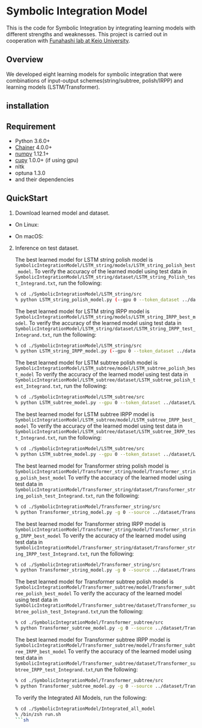 # Symbolic Integration Model 

This is the code for Symbolic Integration by integrating learning models with different strengths and weaknesses.
This project is carried out in cooperation with [Funahashi lab at Keio University](https://fun.bio.keio.ac.jp/).

## Overview

We developed eight learning models for symbolic integration that were combinations of input-output schemes(string/subtree, polish/IRPP) and learning models (LSTM/Transformer).

## installation

## Requirement
- Python 3.6.0+
- [Chainer](https://github.com/chainer/chainer/) 4.0.0+
- [numpy](https://github.com/numpy/numpy) 1.12.1+
- [cupy](https://github.com/cupy/cupy) 1.0.0+ (if using gpu)
- nltk
- optuna 1.3.0
- and their dependencies

## QuickStart

1. Download learned model and dataset.

- On Linux:

- On macOS:

2. Inference on test dataset.

   The best learned model for LSTM string polish model is `SymbolicIntegrationModel/LSTM_string/models/LSTM_string_polish_best_model`.
   To verify the accuracy of the learned model using test data in `SymbolicIntegrationModel/LSTM_string/dataset/LSTM_string_Polish_test_Integrand.txt`, run the following:
   
   ```sh
   % cd ./SymbolicIntegrationModel/LSTM_string/src
   % python LSTM_string_polish_model.py (--gpu 0 --token_dataset ../dataset/LSTM_string_polish_token.txt --Integrand_dataset ../dataset/LSTM_string_Polish_test_Integrand.txt --Primitive_dataset ../dataset/LSTM_string_Polish_test_Primitive.txt --study_name MLP_cupy_successiveHalvingPruner_epoch30_complete_correct_2nd_try_cross_valid --learned_model ../models/LSTM_string_polish_best_model)   
   ```

   The best learned model for LSTM string IRPP model is `SymbolicIntegrationModel/LSTM_string/models/LSTM_string_IRPP_best_model`.
   To verify the accuracy of the learned model using test data in `SymbolicIntegrationModel/LSTM_string/dataset/LSTM_string_IRPP_test_Integrand.txt`, run the following:

   ```sh
   % cd ./SymbolicIntegrationModel/LSTM_string/src
   % python LSTM_string_IRPP_model.py (--gpu 0 --token_dataset ../dataset/LSTM_string_polish_token.txt --Integrand_dataset ../dataset/LSTM_string_IRPP_test_Integrand.txt --Primitive_dataset ../dataset/LSTM_string_IRPP_test_Primitive.txt --study_name MLP_cupy_MedianPruner_epoch30_integrand_reverse_polish_Primitive_polish_third_try_memory_edited_v102_continue_untilepoch200 --learned_model ../models/LSTM_string_IRPP_best_model )
   ```

   The best learned model for LSTM subtree polish model is `SymbolicIntegrationModel/LSTM_subtree/model/LSTM_subtree_polish_best_model`
   To verify the accuracy of the learned model using test data in `SymbolicIntegrationModel/LSTM_subtree/dataset/LSTM_subtree_polish_test_Integrand.txt`, run the following:

   ```sh
   % cd ./SymbolicIntegrationModel/LSTM_subtree/src
   % python LSTM_subtree_model.py --gpu 0 --token_dataset ../dataset/LSTM_subtree_polish_token.txt --Integrand_dataset ../dataset/LSTM_subtree_polish_test_Integrand.txt --Primitive_dataset ../dataset/LSTM_subtree_polish_test_Primitive.txt --study_name MLP_cupy_MedianPruner_epoch30_subtree_complete_correct_continue --learned_model ../model/LSTM_subtree_polish_best_model 
   ```
   
   The best learned model for LSTM subtree IRPP model is `SymbolicIntegrationModel/LSTM_subtree/model/LSTM_subtree_IRPP_best_model` 
   To verify the accuracy of the learned model using test data in `SymbolicIntegrationModel/LSTM_subtree/dataset/LSTM_subtree_IRPP_test_Integrand.txt`, run the following:

   ```sh
   % cd ./SymbolicIntegrationModel/LSTM_subtree/src
   % python LSTM_subtree_model.py --gpu 0 --token_dataset ../dataset/LSTM_subtree_polish_token.txt --Integrand_dataset ../dataset/LSTM_subtree_IRPP_test_Integrand.txt --Primitive_dataset ../dataset/LSTM_subtree_IRPP_test_Primitive.txt --study_name MLP_cupy_MedianPruner_epoch30_subtree_Integrand_reverse_polish_Primitive_polish_continue.db --learned_model ../model/LSTM_subtree_IRPP_best_model
   ```

   The best learned model for Transformer string polish model is `SymbolicIntegrationModel/Transformer_string/model/Transformer_string_polish_best_model`
   To verify the accuracy of the learned model using test data in `SymbolicIntegrationModel/Transformer_string/dataset/Transformer_string_polish_test_Integrand.txt`, run the following:

   ```sh
   % cd ./SymbolicIntegrationModel/Transformer_string/src
   % python Transformer_string_model.py -g 0 --source ../dataset/Transformer_string_polish_test_Integrand.txt --target ../dataset/Transformer_string_polish_test_Primitive.txt --source_vocab_list ../dataset/Transformer_string_polish_Integrand_vocab.pickle --target_vocab_list ../dataset/Transformer_string_polish_Primitive_vocab.pickle --learned_model ../model/Transformer_string_polish_best_model 
   ```

   The best learned model for Transformer string IRPP model is `SymbolicIntegrationModel/Transformer_string/model/Transformer_string_IRPP_best_model`
   To verify the accuracy of the learned model using test data in `SymbolicIntegrationModel/Transformer_string/dataset/Transformer_string_IRPP_test_Integrand.txt`, run the following:
 
   ```sh
   % cd ./SymbolicIntegrationModel/Transformer_string/src
   % python Transformer_string_model.py -g 0 --source ../dataset/Transformer_string_IRPP_test_Integrand.txt --target ../dataset/Transformer_string_IRPP_test_Primitive.txt --source_vocab_list ../dataset/Transformer_string_IRPP_source_vocab.pickle --target_vocab_list ../dataset/Transformer_string_IRPP_target_vocab.pickle --learned_model ../model/Transformer_string_IRPP_best_model
   ```
   The best learned model for Transformer subtree polish model is `SymbolicIntegrationModel/Transformer_subtree/model/Transformer_subtree_polish_best_model`
   To verify the accuracy of the learned model using test data in `SymbolicIntegrationModel/Transformer_subtree/dataset/Transformer_subtree_polish_test_Integrand.txt`,run the following:

   ```sh
   % cd ./SymbolicIntegrationModel/Transformer_subtree/src
   % python Transformer_subtree_model.py -g 0 --source ../dataset/Transformer_subtree_polish_test_Integrand.txt --target ../dataset/Transformer_subtree_polish_test_Primitive.txt --source_vocab_list ../dataset/Transformer_subtree_polish_Integrand_vocab.pickle --target_vocab_list ../dataset/Transformer_subtree_polish_Primitive_vocab.pickle --learned_model ../model/Transformer_subtree_polish_best_model
   ```
   The best learned model for Transformer subtree IRPP model is `SymbolicIntegrationModel/Transformer_subtree/model/Transformer_subtree_IRPP_best_model`
   To verify the accuracy of the learned model using test data in  `SymbolicIntegrationModel/Transformer_subtree/dataset/Transformer_subtree_IRPP_test_Integrand.txt`,run the following:

   ```sh
   % cd ./SymbolicIntegrationModel/Transformer_subtree/src
   % python Transformer_subtree_model.py -g 0 --source ../dataset/Transformer_subtree_IRPP_test_Integrand.txt  --target ../dataset/Transformer_subtree_IRPP_test_Primitive.txt --source_vocab_list ../dataset/Transformer_subtree_IRPP_Integrand_vocab.pickle --target_vocab_list ../dataset/Transformer_subtree_IRPP_Primitive_vocab.pickle --learned_model ../model/Transformer_subtree_IRPP_best_model 
   ```
   
   To verify the Integrated All Models, run the following:

   ```sh
   % cd ./SymbolicIntegrationModel/Integrated_all_model
   % /bin/zsh run.sh
   ```sh
  
   


   
